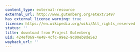```yaml
---
content_type: external-resource
external_url: http://www.gutenberg.org/etext/1497
has_external_license_warning: true
license: https://en.wikipedia.org/wiki/All_rights_reserved
status: ''
title: download from Project Gutenberg
uid: 424ef069-4e48-4cfc-99e2-9c00eb8de5e3
wayback_url: ''
---
```

